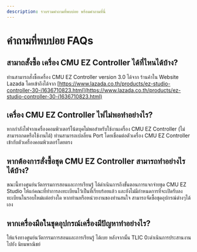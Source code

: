 ```yaml
---
description: รวบรวมคำถามที่พบบ่อย พร้อมคำถามที่นี่
---
```


# คำถามที่พบบ่อย FAQs

## สามาถสั้งซื้อ เครื่อง CMU EZ Controller ได้ที่ไหนได้บ้าง?

ท่านสามารถสั่งซื้อเครื่อง CMU EZ Controller version 3.0 ได้จาก ร้านค้าใน Website Lazada โดยเข้าถึงได้จาก [https://www.lazada.co.th/products/ez-studio-controller-30-i1636710823.html](https://www.lazada.co.th/products/ez-studio-controller-30-i1636710823.html)

## เครื่อง CMU EZ Controller ไฟไม่พอทำอย่างไร?

หากกำลังไฟจากเครื่องคอมพิวเตอร์โน้ตบุคไม่พอสำหรับใช้งานเครื่อง CMU EZ Controller \(ไม่สามารถกดหรือใช้งานได้\) ท่านสามารถเปลลี่ยน Port โดยเชื่อมต่อตัวเครื่อง CMU EZ Controller เข้ากับตัวเครื่องคอมพิวเตอร์โดยตรง

## หากต้องการสั่งซื้อชุด CMU EZ Controller สามารถทำอย่างไรได้บ้าง?

ขณะนี้ทางศูนย์นวัตกรรมการสอนและการเรียนรู้ ได้ดำเนินการถึงขั้นตอนการแจกจ่ายชุด CMU EZ Studio ให้แก่คณะที่ทำการลงทะเบียนไว้เป็นที่เรียบร้อยแล้ว และยังไม่มีกำหนดการที่จะเปิดรับลงทะเบียนในรอบใหม่แต่อย่างใด หากท่านหรือหน่วยงานของท่านสนใจ สามารถจัดซื้อชุดอุปกรณ์ต่างๆได้เอง

## หากเครื่องมือในชุดอุปกรณ์เครื่องมีปัญหาทำอย่างไร?

ให้แจ้งทางศูนย์นวัตกรรมการสอนและการเรียนรู้ ได้เบย หลังจากนั้น TLIC 0ะดำเนินการประสานงานไปยัง นิยมพาณิชย์


